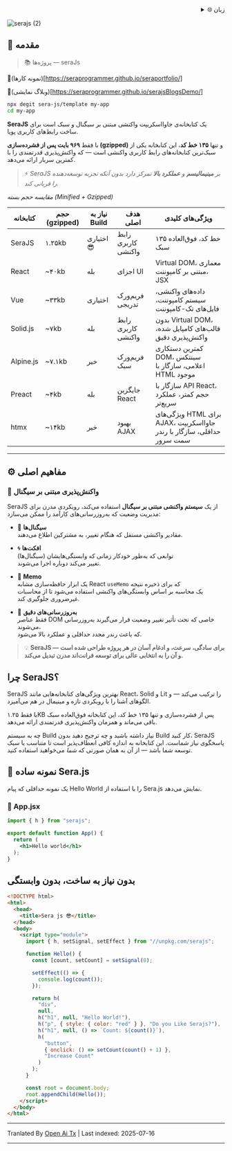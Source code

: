 <div align="right">
  <details>
    <summary >🌐 زبان</summary>
    <div>
      <div align="center">
        <a href="https://openaitx.github.io/view.html?user=sera-js&project=sera&lang=en">انگلیسی</a>
        | <a href="https://openaitx.github.io/view.html?user=sera-js&project=sera&lang=zh-CN">简体中文</a>
        | <a href="https://openaitx.github.io/view.html?user=sera-js&project=sera&lang=zh-TW">繁體中文</a>
        | <a href="https://openaitx.github.io/view.html?user=sera-js&project=sera&lang=ja">ژاپنی</a>
        | <a href="https://openaitx.github.io/view.html?user=sera-js&project=sera&lang=ko">کره‌ای</a>
        | <a href="https://openaitx.github.io/view.html?user=sera-js&project=sera&lang=hi">هندی</a>
        | <a href="https://openaitx.github.io/view.html?user=sera-js&project=sera&lang=th">تایلندی</a>
        | <a href="https://openaitx.github.io/view.html?user=sera-js&project=sera&lang=fr">فرانسوی</a>
        | <a href="https://openaitx.github.io/view.html?user=sera-js&project=sera&lang=de">آلمانی</a>
        | <a href="https://openaitx.github.io/view.html?user=sera-js&project=sera&lang=es">اسپانیایی</a>
        | <a href="https://openaitx.github.io/view.html?user=sera-js&project=sera&lang=it">ایتالیایی</a>
        | <a href="https://openaitx.github.io/view.html?user=sera-js&project=sera&lang=ru">روسی</a>
        | <a href="https://openaitx.github.io/view.html?user=sera-js&project=sera&lang=pt">پرتغالی</a>
        | <a href="https://openaitx.github.io/view.html?user=sera-js&project=sera&lang=nl">هلندی</a>
        | <a href="https://openaitx.github.io/view.html?user=sera-js&project=sera&lang=pl">لهستانی</a>
        | <a href="https://openaitx.github.io/view.html?user=sera-js&project=sera&lang=ar">عربی</a>
        | <a href="https://openaitx.github.io/view.html?user=sera-js&project=sera&lang=fa">فارسی</a>
        | <a href="https://openaitx.github.io/view.html?user=sera-js&project=sera&lang=tr">ترکی</a>
        | <a href="https://openaitx.github.io/view.html?user=sera-js&project=sera&lang=vi">ویتنامی</a>
        | <a href="https://openaitx.github.io/view.html?user=sera-js&project=sera&lang=id">اندونزیایی</a>
      </div>
    </div>
  </details>
</div>


![serajs (2)](https://github.com/user-attachments/assets/7ccff260-491d-420b-8e22-4579f9bad50a)

## 📖 **مقدمه**

> 📚 پروژه‌ها  —  seraJs

🔗(نمونه کارها)[https://seraprogrammer.github.io/seraportfolio/] 

🔗(وبلاگ نمایشی)[https://seraprogrammer.github.io/serajsBlogsDemo/] 


```bash
npx degit sera-js/template my-app
cd my-app
```
**SeraJS** یک کتابخانه‌ی جاوااسکریپت واکنشی مبتنی بر سیگنال و سبک است برای
ساخت رابط‌های کاربری پویا.

با فقط **۹۶۹ بایت پس از فشرده‌سازی (gzipped)** و تنها **۱۳۵ خط کد**، این کتابخانه یکی از سبک‌ترین کتابخانه‌های رابط کاربری واکنشی است — که واکنش‌پذیری قدرتمندی را با کمترین سربار ارائه می‌دهد.

> ⚡️ _SeraJS بر **مینیمالیسم** و **عملکرد بالا** تمرکز دارد بدون آنکه تجربه
> توسعه‌دهنده را قربانی کند._


*مقایسه حجم بسته (Minified + Gzipped)*

| کتابخانه | حجم (gzipped) | نیاز به Build | هدف اصلی | ویژگی‌های کلیدی |
|----------|---------------|----------------|-----------|-----------------|
| SeraJS | ۱.۲۵kb | اختیاری 😎 | رابط کاربری واکنشی | ۱۳۵ خط کد، فوق‌العاده سبک |
| React | ~۴۰kb | بله | اجزای UI | Virtual DOM، معماری مبتنی بر کامپوننت، JSX |
| Vue | ~۳۳kb | اختیاری | فریم‌ورک تدریجی | داده‌های واکنشی، سیستم کامپوننت، فایل‌های تک-کامپوننت |
| Solid.js | ~۷kb | بله | رابط کاربری واکنشی | بدون Virtual DOM، قالب‌های کامپایل شده، واکنش‌پذیری دقیق |
| Alpine.js | ~۷.۱kb | خیر | فریم‌ورک سبک | کمترین دستکاری DOM، سینتکس اعلامی، سازگار با HTML موجود |
| Preact | ~۴kb | بله | جایگزین React | سازگار با API React، حجم کمتر، عملکرد سریع‌تر |
| htmx | ~۱۴kb | خیر | بهبود AJAX | ویژگی‌های HTML برای AJAX، جاوااسکریپت حداقلی، سازگار با رندر سمت سرور |



---

## ⚙️ **مفاهیم اصلی**

### 🔄 **واکنش‌پذیری مبتنی بر سیگنال**

SeraJS از یک **سیستم واکنشی مبتنی بر سیگنال** استفاده می‌کند، رویکردی مدرن برای مدیریت وضعیت که به‌روزرسانی‌های کارآمد را ممکن می‌سازد:

- 🧠 **سیگنال‌ها**  
  مقادیر واکنشی مستقل که هنگام تغییر، به مشترکین اطلاع می‌دهند.

- 🌀 **افکت‌ها**  
  توابعی که به‌طور خودکار زمانی که وابستگی‌هایشان (سیگنال‌ها)  
  تغییر می‌کند دوباره اجرا می‌شوند.

- 🧭 **Memo**  
  یک ابزار حافظه‌سازی مشابه React `useMemo` که برای ذخیره نتیجه  
  یک محاسبه بر اساس وابستگی‌های واکنشی استفاده می‌شود تا از محاسبات غیرضروری جلوگیری کند.

- 🔬 **به‌روزرسانی‌های دقیق**  
  فقط عناصر DOM خاصی که تحت تأثیر تغییر وضعیت قرار می‌گیرند به‌روزرسانی می‌شوند،  
  که باعث رندر مجدد حداقلی و عملکرد بالا می‌شود.

> 💡 **SeraJS برای سادگی، سرعت، و ادغام آسان در هر پروژه طراحی شده است — و آن را به انتخابی عالی برای توسعه فرانت‌اند مدرن تبدیل می‌کند.**


## چرا SeraJS؟

SeraJS بهترین ویژگی‌های کتابخانه‌هایی مانند React، Solid و Lit را ترکیب می‌کند — و الگوهای آشنا را با رویکردی تازه و مینیمال در هم می‌آمیزد.

با فقط ۱.۲۵KB پس از فشرده‌سازی و تنها ۱۳۵ خط کد، این کتابخانه فوق‌العاده سبک باقی می‌ماند و همزمان واکنش‌پذیری قدرتمندی ارائه می‌دهد.

چه به سیستم Build نیاز داشته باشید و چه ترجیح دهید بدون Build کار کنید، SeraJS پاسخگوی نیاز شماست. این کتابخانه به اندازه کافی انعطاف‌پذیر است تا متناسب با سبک توسعه شما باشد — از آن به همان صورتی که *شما* می‌خواهید استفاده کنید.


## 🌱 **نمونه ساده Sera.js**

یک نمونه حداقلی که پیام Hello World را با استفاده از Sera.js نمایش می‌دهد.

### 📄 App.jsx





```jsx
import { h } from "serajs";

export default function App() {
  return (
    <h1>Hello world</h1>
  );
}
```
## بدون نیاز به ساخت، بدون وابستگی


```html
<!DOCTYPE html>
<html>
  <head>
    <title>Sera js 😎</title>
  </head>
  <body>
    <script type="module">
      import { h, setSignal, setEffect } from "//unpkg.com/serajs";

      function Hello() {
        const [count, setCount] = setSignal(0);

        setEffect(() => {
          console.log(count());
        });

        return h(
          "div",
          null,
          h("h1", null, "Hello World!"),
          h("p", { style: { color: "red" } }, "Do you Like Serajs?"),
          h("h1", null, () => `Count: ${count()}`),
          h(
            "button",
            { onclick: () => setCount(count() + 1) },
            "Increase Count"
          )
        );
      }

      const root = document.body;
      root.appendChild(Hello());
    </script>
  </body>
</html>
```
<translate-content>
</translate-content>

---

Tranlated By [Open Ai Tx](https://github.com/OpenAiTx/OpenAiTx) | Last indexed: 2025-07-16

---